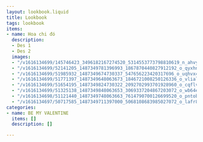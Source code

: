 ```yaml
---
layout: lookbook.liquid
title: Lookbook
tags: lookbook
items:
- name: Hoa chi đó
  description:
  - Des 1
  - Des 2
  images:
  - "/v1616134699/145746423_3496182167274520_5314553773798810619_n_ahvykj.jpg"
  - "/v1616134699/52141205_1487349781396993_1867870440827912192_o_qyxhnw.jpg"
  - "/v1616134699/51985932_1487349674730337_547656223420317696_o_uqhvx4.jpg"
  - "/v1616134699/51771397_1487349648063673_1846721008250126336_o_vliald.jpg"
  - "/v1616134699/51654195_1487349824730322_2092702993701928960_o_cqflv0.jpg"
  - "/v1616134699/51325138_1487349848063653_3069337204867203072_o_wb64eh.jpg"
  - "/v1616134698/51121440_1487349748063663_7614790700126699520_o_pntobs.jpg"
  - "/v1616134697/50717585_1487349711397000_5068108683985027072_o_lafr8b.jpg"
categories:
- name: BE MY VALENTINE
  items: []
  description: []

---
```

